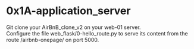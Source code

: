 # 0x1A-application_server
Git clone your AirBnB_clone_v2 on your web-01 server.  
Configure the file web_flask/0-hello_route.py to serve its content from the route /airbnb-onepage/ on port 5000.  
